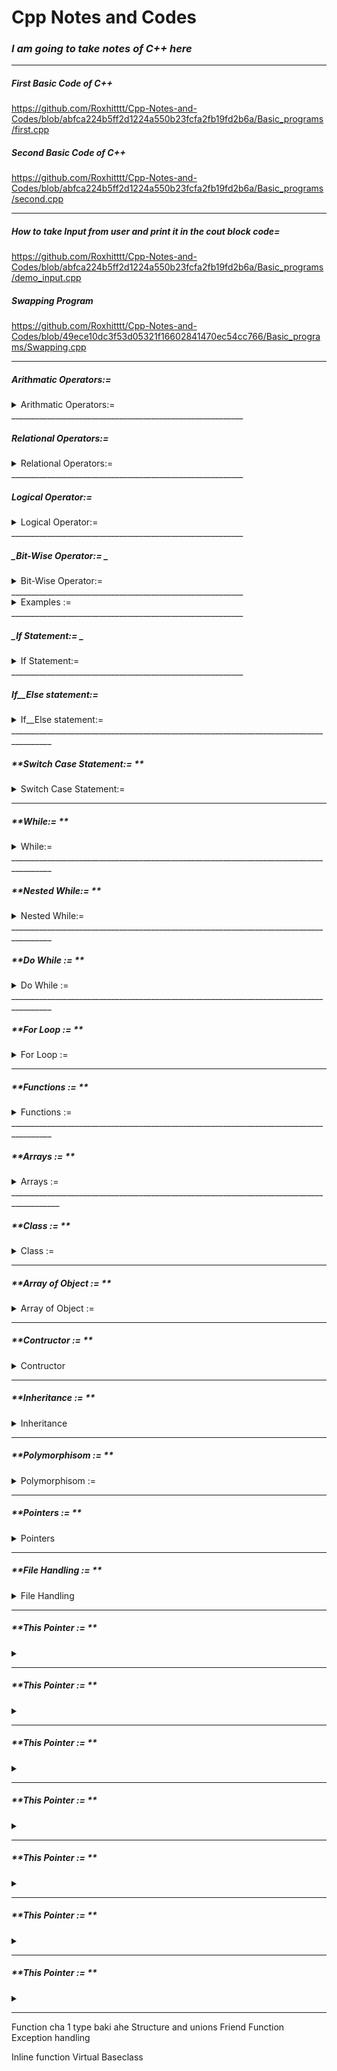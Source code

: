 #  Cpp Notes and Codes

### _**I am going to take notes of C++ here**_
__________________________________________________________
##### First Basic Code of C++
https://github.com/Roxhitttt/Cpp-Notes-and-Codes/blob/abfca224b5ff2d1224a550b23fcfa2fb19fd2b6a/Basic_programs/first.cpp

##### Second Basic Code of C++
https://github.com/Roxhitttt/Cpp-Notes-and-Codes/blob/abfca224b5ff2d1224a550b23fcfa2fb19fd2b6a/Basic_programs/second.cpp

__________________________________________________________
##### How to take Input from user and print it in the cout block code=
https://github.com/Roxhitttt/Cpp-Notes-and-Codes/blob/abfca224b5ff2d1224a550b23fcfa2fb19fd2b6a/Basic_programs/demo_input.cpp

##### Swapping Program
https://github.com/Roxhitttt/Cpp-Notes-and-Codes/blob/49ece10dc3f53d05321f16602841470ec54cc766/Basic_programs/Swapping.cpp

__________________________________________________________________________
#####  _**Arithmatic Operators:=**_

<details><summary> Arithmatic Operators:= </summary>
<p>

-    plus          Addition Operator.
-    minus          Substraction Operator.
-    multiply          Multiplication Operator.
-    /          Divisin Operator.
-    %          Modulus Operator.

`Here is the code on Arithmatic Operator = `
https://github.com/Roxhitttt/Cpp-Notes-and-Codes/blob/cbd91c1e714777912595202b6aaa34b916f864e1/Basic_programs/Arithmatic_operator.cpp

     
</p>
</details>
__________________________________________________________

##### _**Relational Operators:=**_

<details><summary> Relational Operators:= </summary>
<p>

|  Name | Example | Description |
| --- | --- | --- |
| Greater than | a>b | if a>b then it returns 1 otherwise it returns 0 |
| Less than | a<b | if a<b then it returns 1 otherwise it returns 0 |
| Greater than or equal to | a>=b | if a>=b then it will return 1 otherwise return 0 |
| Less than or equal to | a<=b | if a<=b then it will return 1 otherwise return 0 |
| Equal to  Equal to | a==b | if a==b then it will return 1 otherwise it will return 0 |
| Not equal to | a!=b | if a is not equal to b then it will return 1 otherwise it will return 0 |

`Here is the code on Arithmatic Operator = `
https://github.com/Roxhitttt/Cpp-Notes-and-Codes/blob/abfca224b5ff2d1224a550b23fcfa2fb19fd2b6a/Basic_programs/Relational_operator.cpp
     
     
</p>
</details>
__________________________________________________________   

##### **_Logical Operator:=_**

<details><summary> Logical Operator:= </summary>
<p>

|Symbol|Name|
|---|---|
|&&|And|
|\||Or|
|!|Not|

`Truth Table For &&,||,! Logical Operator:= `
|A|B|A&&B|A Or Or B| ! A |
|---|---|---|---|---|
|0|0|0|0|1|
|0|1|0|1|1|
|1|0|0|1|0|
|1|1|1|1|0|

`Here is the code on Logical Operator = `
https://github.com/Roxhitttt/Cpp-Notes-and-Codes/blob/c14e1f3a6e9979d96939fd6e462929993016db7c/Basic_programs/Logical_Operator.cpp
     
     
</p>
</details>
__________________________________________________________

##### **_Bit-Wise Operator:= _**


<details><summary> Bit-Wise Operator:= </summary>
<p>


- &
- |
- ^
- ~
- />>
- <<

`Truth Table For &,|,^ Bit-Wise Operator:= `
|A|B|A&B| A Or B | A^B |
|---|---|---|---|---|
|0|0|0|0|0|
|0|1|0|1|1|
|1|0|0|1|1|
|1|1|1|1|0|

if a=5  binary of 5 is 0101 

if b=7  binary of 7 is 0111
   
                      ______
                      
                       0101   Gives 5
                       
                       0111   Gives 7
                       
                       0010   Gives 2

`Here is the code on Logical Operator = `
https://github.com/Roxhitttt/Cpp-Notes-and-Codes/blob/541bcba7f666193f2acf75054da9839327672a7b/Basic_programs/Bit_wise_Operator.cpp
     
     
</p>
</details>
__________________________________________________________
<details><summary> Examples := </summary>
<p>

Example 1- `Write a c++ program for the Selection of the student by above 70 percentage and in 1 attempt`

https://github.com/Roxhitttt/Cpp-Notes-and-Codes/blob/541bcba7f666193f2acf75054da9839327672a7b/Basic_programs/Example.cpp

Example 2 - `Write a c++ program to print multiplication of matrix`
https://github.com/Roxhitttt/Cpp-Notes-and-Codes/blob/7c0042f3ef4204e4bf8f5bfc823bc046955b3a62/Basic_programs/Basic1_Programs/Matrix_mul.cpp

</p>
</details>
__________________________________________________________

 ##### **_If Statement:= _**
 
 
<details><summary> If Statement:= </summary>
<p>
     
+ If is a disicion making statement. It is used for checking particular condition holding or not

Syntax is given below=

if(condition)

{
     Statements
     }

if the condition is true or holds the statement inside the if block, it gets executed.

Exampel 1 - `Write a program to check whether given number is positive or negative number.`
https://github.com/Roxhitttt/Cpp-Notes-and-Codes/blob/892d9c8733a7cc3dafd949bea21dfdf525ee9dd2/Basic_programs/Positive_Negative_if.cpp

Example 2 - `Write a program whether given number is divisible by 3 or not.`
https://github.com/Roxhitttt/Cpp-Notes-and-Codes/blob/892d9c8733a7cc3dafd949bea21dfdf525ee9dd2/Basic_programs/Divisible_or_not.cpp

Example 3 - `Write a program to check whether addition of two numbers which is accepeted from user is greater than 100 or not.`
https://github.com/Roxhitttt/Cpp-Notes-and-Codes/blob/892d9c8733a7cc3dafd949bea21dfdf525ee9dd2/Basic_programs/Greater_than_2_number.cpp

Example 4 - `Write a program whether given character is a Vowel or not.`
https://github.com/Roxhitttt/Cpp-Notes-and-Codes/blob/892d9c8733a7cc3dafd949bea21dfdf525ee9dd2/Basic_programs/aeiou.cpp

     
     
</p>
</details>
__________________________________________________________

#####  _**If__Else statement:=**_


<details><summary> If__Else statement:= </summary>
<p>


+ if else is used for checking the condition, if it is true then if block get execute otherwise else block get execute.
       
Example - `Write a program to check number is even or odd using if else`
https://github.com/Roxhitttt/Cpp-Notes-and-Codes/blob/892d9c8733a7cc3dafd949bea21dfdf525ee9dd2/Basic_programs/if_else.cpp

example 2 - `Write a program to check greater number between 2 numbers`
https://github.com/Roxhitttt/Cpp-Notes-and-Codes/blob/892d9c8733a7cc3dafd949bea21dfdf525ee9dd2/Basic_programs/if_else1.cpp

Amstrong Number- 3 digit number or 4 digit number | Then cube or individual number betweeen them | Then addition of cube of these 3 digit numbers | gives the answer of same 3 digit number.

- n=4297
- n1=n/1000    = 4
- r1=n%1000    = 927
- n2=r1/100    = 9
- r2=r1%100    = 27
- n3=r2/10     = 2
- n4= r2%10    =7

Example 3 - `Write a program to check whether the Number is Amstrong number or not`
https://github.com/Roxhitttt/Cpp-Notes-and-Codes/blob/892d9c8733a7cc3dafd949bea21dfdf525ee9dd2/Basic_programs/amstrong_number.cpp



</p>
</details>
________________________________________________________________________________________

##### **Switch Case Statement:= **


<details><summary> Switch Case Statement:= </summary>
<p>
     
If we are having multiple condition at a time like printing a month from 12 months then Switch case statement is used.

Syntax of Switch Case Statement-

Switch(condition)

{

case 1: Statements

break;

case 2: Statements

break;

case 3: Statements

break;

case 4: Statements

break;

default: Statement

}

Example  - `Switch Case Demo =`
https://github.dev/Roxhitttt/Cpp-Notes-and-Codes/blob/74462b3180012fab05a3221b6ee47285368913b0/Basic_programs/switch_case_demo.cpp#L11

Example 1 - `Addition,Substraction,multiplication,division operations using switch case statement:= `
https://github.dev/Roxhitttt/Cpp-Notes-and-Codes/blob/1f8212df59295fea1d7c3410eb2105eb6b65e526/Basic_programs/Switch_case_operation.cpp#L1
     
     
     
</p>
</details>

________________________________________________________________________________________

 ##### _**While:= **_ 
 
 
<details><summary> While:= </summary>
<p>
     

While is used for Looping Purpose

Syntax is given below:=

Initialization

While(termination)
{
     increment/decrement
}

Example  - `While Statement Demo =`
https://github.com/Roxhitttt/Cpp-Notes-and-Codes/blob/5549cc26aecbd02ade34241fe0c7408124f75d52/Basic_programs/While_demo.cpp

Example 1 - `Printing number from 1 to 10 in reverse mode using while loop =`
https://github.com/Roxhitttt/Cpp-Notes-and-Codes/blob/b0a824c92759677bc64c3d2e3a20eeaf7f448f93/Basic_programs/1_to_10_While_loop.cpp

Example 2 - `Printing Even number from 20 to 30 and printing Sum of them using while loop =`
https://github.com/Roxhitttt/Cpp-Notes-and-Codes/blob/b0a824c92759677bc64c3d2e3a20eeaf7f448f93/Basic_programs/20-to-30_even_number_while.cpp

Example 3 - `printing Factorial of a number using while loop =`
https://github.com/Roxhitttt/Cpp-Notes-and-Codes/blob/9c3673f54158c9e27187a250d82350f9f8137fba/Basic_programs/Factorial-of-using-while.cpp

`Prime number = THe number which get divided by itself or 1 is called as Prime Number`

Example 4 - `Find prime number using while loop =`
https://github.com/Roxhitttt/Cpp-Notes-and-Codes/blob/a286f87d8869f06c26583d56fb57110b7cdb1ef4/Basic_programs/prime_number_while.cpp


     
</p>
</details>
________________________________________________________________________________________

##### _**Nested While:= **_ 


<details><summary> Nested While:= </summary>
<p>
     

While in while loop=

while()
{
     while()
          {
          
          }
}

Example  - `Nested While to print number patterns in a column and row in vertical =`
https://github.com/Roxhitttt/Cpp-Notes-and-Codes/blob/a286f87d8869f06c26583d56fb57110b7cdb1ef4/Basic_programs/while_while.cpp

Example 1 - `Nested While to print number patterns in a column and row in horizontal =`
https://github.com/Roxhitttt/Cpp-Notes-and-Codes/blob/a286f87d8869f06c26583d56fb57110b7cdb1ef4/Basic_programs/while_while1.cpp

Example 2 - `Printing * Pattern Using Nested while loop =`
https://github.com/Roxhitttt/Cpp-Notes-and-Codes/blob/c36ae9cb19803a35034841b33aea2f71636c69d2/Basic_programs/Star_pattern_while.cpp

Example 3 - `Print a pattern using Nested while loop =`

     
     
</p>
</details>
________________________________________________________________________________________

##### _**Do While := **_


<details><summary> Do While := </summary>
<p>
     

Do while is used for looping porpose, the major difference between while and do while is that do while executes statement once and then check the condition.
Do while is a exit control loop

Syntax is given bellow 

Do

{

Statement:

increment/decrement

}while(condition);

Example  - `Print 1 to 10 using Do while loop = `
https://github.com/Roxhitttt/Cpp-Notes-and-Codes/blob/c36ae9cb19803a35034841b33aea2f71636c69d2/Basic_programs/1to10_using_do_while.cpp

Example 1 - `Menu Driven Program using Do while loop = `
https://github.com/Roxhitttt/Cpp-Notes-and-Codes/blob/c36ae9cb19803a35034841b33aea2f71636c69d2/Basic_programs/menu_driven_do_while.cpp

     
</p>
</details>
________________________________________________________________________________________

##### _**For Loop := **_


<details><summary> For Loop :=  </summary>
<p>
     


For(initialization;termination;increment/decrement)

{

Statements

}

Example  - `Print 1 to 10 using For loop = `
https://github.com/Roxhitttt/Cpp-Notes-and-Codes/blob/49ece10dc3f53d05321f16602841470ec54cc766/Basic_programs/For_loop.cpp

Example 1 - `Print Table using For loop = `
https://github.com/Roxhitttt/Cpp-Notes-and-Codes/blob/49ece10dc3f53d05321f16602841470ec54cc766/Basic_programs/for_loop_table.cpp

Fibonacci Series
0 and 1 = the next number is the addition of previous 2 numbers means 1 = 2 = 3 = 5 = 8 = 13

Example 2 - `Print Fibonacci series Using For loop = `
https://github.com/Roxhitttt/Cpp-Notes-and-Codes/blob/ee331d40439d4bc6a6e75fd66e062369e7301e59/Basic_programs/Fibonacci_for_loop.cpp

Example 3 - `Write a program to display sum of odd number between 20 to 30 using for loop = `
https://github.com/Roxhitttt/Cpp-Notes-and-Codes/blob/ee331d40439d4bc6a6e75fd66e062369e7301e59/Basic_programs/sum_20to30_for_loop.cpp

Example 4 - `Star Pattern using first 4 spaces using For loop= `
https://github.com/Roxhitttt/Cpp-Notes-and-Codes/blob/5b3b287c7d80a224de8d7d946291240efbe6bb11/Basic_programs/Star_pattern1_For_loop.cpp
     
     
</p>
</details>

________________________________________________________________________________________

##### _**Functions := **_


<details><summary> Functions :=  </summary>
<p>


Function is a block of code which is used to accomplish a particular task.

Syntax:= 

Return_tupe Function_name(arguements list)

{

Statements

}

`_There are 4 Types of Functions_`

1. Function without argument without return value: =

Example - `Function Example: =`
https://github.com/Roxhitttt/Cpp-Notes-and-Codes/blob/2735dbcc3b1a2a53fd6e7a4ff4a8d5023168abe9/Basic_programs/Functions_No_arg_no_return_value.cpp

Example 1 - `Write a program to find factorial of a number asked by user using Functions:= `
https://github.com/Roxhitttt/Cpp-Notes-and-Codes/blob/82ceac9d701b1762d8846aa3ee7a8569db465453/Basic_programs/function_1.cpp

2. Function with argument without return value:=

Example 2 - `Swapping of Numbers using functions`
https://github.com/Roxhitttt/Cpp-Notes-and-Codes/blob/82ceac9d701b1762d8846aa3ee7a8569db465453/Basic_programs/Swap_Using_functions.cpp

Example 3 - `Write a function  which accept the parameter one integer one float one character and display it,accept all values from user`
https://github.com/Roxhitttt/Cpp-Notes-and-Codes/blob/e86cc869448f360cc6cd2efd28095b8d3b6d6e34/Basic_programs/Basic1_Programs/Functions1_.cpp

3. Funtion with argument with return value:=

Example 4 - `Addition of float numbers using Functions`
https://github.com/Roxhitttt/Cpp-Notes-and-Codes/blob/e86cc869448f360cc6cd2efd28095b8d3b6d6e34/Basic_programs/Basic1_Programs/Funtion3.cpp

Example 5 - `Write a c++ Funtion to display the discount of 10 % ,accept the ammount from user`
https://github.com/Roxhitttt/Cpp-Notes-and-Codes/blob/e8b77eb465ff15ce708084a3952f1ab0cc969a38/Basic_programs/Basic1_Programs/Function4.cpp
     
     
</p>
</details>
________________________________________________________________________________________

##### _**Arrays := **_


<details><summary> Arrays :=  </summary>
<p>


Array is collection of data items having some data type.

Syntax:

Datatype arrayname(size);

Eg: int a[10];

Example - `Taking Input and printing output using array in C++ : =`
https://github.com/Roxhitttt/Cpp-Notes-and-Codes/blob/f3ac0ed7b25849b840970ac5a0e9eab748ae8a83/Basic_programs/Basic1_Programs/Array1.cpp

Example - ` Same but addition of 1st and last element: =`
https://github.com/Roxhitttt/Cpp-Notes-and-Codes/blob/f3ac0ed7b25849b840970ac5a0e9eab748ae8a83/Basic_programs/Basic1_Programs/Array2.cpp

</p>
</details>
__________________________________________________________________________________________

##### _**Class := **_

<details><summary> Class := </summary>
<p>

Class is a user defined user defined data type which binds a different variables and functions inside a single unit that is called as a class

Syntax of class:

class class_name

{

     varaible 
     
     Function
     
};

Object - Object is a run time entity of class until we defined object of class memory is not allocated to the class varialbe and functions

Syntax of Object :

class_name object_name;

Using object we can access varaiables and functions outside the class.

Example - `Simple example taking input from class and output in main fucntion using object : =`
https://github.com/Roxhitttt/Cpp-Notes-and-Codes/blob/8d2ab6175ead5065309e2aab3c57c17bf8d3863d/Basic_programs/Basic1_Programs/class1.cpp

Example 1 - `Same program but minor changes :Simple example taking input from class and output in main fucntion using object : =`
https://github.com/Roxhitttt/Cpp-Notes-and-Codes/blob/8d2ab6175ead5065309e2aab3c57c17bf8d3863d/Basic_programs/Basic1_Programs/class2.cpp

Example 2 - `create a class which accept the 2 variables no1 and no2 using get function and perform the addition using add,sub,div,mul functions. : =`
https://github.com/Roxhitttt/Cpp-Notes-and-Codes/blob/8d2ab6175ead5065309e2aab3c57c17bf8d3863d/Basic_programs/Basic1_Programs/class3.cpp

Example 3 - `create a class to print Marksheet of Markts and percentage taking 5 subjects, and printing their class as pass and all : =`
https://github.com/Roxhitttt/Cpp-Notes-and-Codes/blob/7c0042f3ef4204e4bf8f5bfc823bc046955b3a62/Basic_programs/Basic1_Programs/class5.cpp     

Example 3 - `Passing Class Object as Argument  : =`
https://github.com/Roxhitttt/Cpp-Notes-and-Codes/blob/7c0042f3ef4204e4bf8f5bfc823bc046955b3a62/Basic_programs/Basic1_Programs/passing_class_object_as_argument.cpp

</p>
</details>

__________________________________________________________________________________________

##### _**Array of Object := **_


<details><summary> Array of Object := </summary>
<p>


example `Print information of three students using array in the object ( array of Objects ) : =`
https://github.com/Roxhitttt/Cpp-Notes-and-Codes/blob/fb8e1179b508b2e48d5e03ec0055bbe0b9efaa17/Basic_programs/Array_of_object.cpp

     
</p>
</details>

__________________________________________________________________________________________
##### _**Contructor := **_

<details><summary> Contructor </summary>
<p>


Contructor is a special member function having same name as class name.
Contructor get automatically called when object is created. 
There is no return type to the contructor function.

When contructor is called memory get allocate to variables and functions of class.

There are three type of contructor:

1. Default contructor 

Example - `Example of contructor of default contructor : =`
https://github.com/Roxhitttt/Cpp-Notes-and-Codes/blob/fb8e1179b508b2e48d5e03ec0055bbe0b9efaa17/Basic_programs/constructor.cpp

Example 1 - `Write a program to create the class product which accept the rate of 4 different product and qunatity of product, define a default contructor which defines the rate for 4 different product and also define the quantity function which accept the quantities for each product. Display the bill on the basis of rate and quantity using bill function.
 : =`
https://github.com/Roxhitttt/Cpp-Notes-and-Codes/blob/fb8e1179b508b2e48d5e03ec0055bbe0b9efaa17/Basic_programs/Contructor1.cpp


2. Parameterised Contructor 

Example - `Example of contructor of Parameterised contructor : =`
     https://github.com/Roxhitttt/Cpp-Notes-and-Codes/blob/24b49c9a16a86168b490a4ebf4e3d78d22a6cfb8/Basic_programs/Basic1_Programs/Contructor3.cpp

Example 1 - `Write a c++ program to accept length and breadth of rectangle used parameterized contructor and display area of rectangle. : =`
     https://github.com/Roxhitttt/Cpp-Notes-and-Codes/blob/24b49c9a16a86168b490a4ebf4e3d78d22a6cfb8/Basic_programs/Basic1_Programs/Contructor4.cpp

3. Copy Contructor

Example - `Example of contructor of Copy Contructor : =`
https://github.com/Roxhitttt/Cpp-Notes-and-Codes/blob/7c0042f3ef4204e4bf8f5bfc823bc046955b3a62/Basic_programs/Basic1_Programs/copyconstrtor.cpp

Example 1 - `Write a c++ program to print Time as Hour/Minute/Second and then Add it to another object. : =`
https://github.com/Roxhitttt/Cpp-Notes-and-Codes/blob/7c0042f3ef4204e4bf8f5bfc823bc046955b3a62/Basic_programs/Basic1_Programs/Clock.cpp

     
</p>
</details>

__________________________________________________________________________________________
##### _**Inheritance := **_

<details><summary> Inheritance </summary>
<p>

Inhertance is a process in which we are going to create a new class from existing class or inheritance is the process which derived new class from old class.

Syntax :

Class derived_class_name:access specifier base_class_name
{

};

Example - `Example of Inhertance : =`
https://github.com/Roxhitttt/Cpp-Notes-and-Codes/blob/12a2ef1fbafa0247d821f3fe40dc16d979b311c8/Basic_programs/Basic1_Programs/inheritance.cpp

Example 1 - `write a c++ program to create a class called as square which accept length and inherit it with class rectangle which accept breadth of a rectangle, display area of square and area of rectangle. : =`
https://github.com/Roxhitttt/Cpp-Notes-and-Codes/blob/12a2ef1fbafa0247d821f3fe40dc16d979b311c8/Basic_programs/Basic1_Programs/inheritance1.cpp

Example 2 - `Create a class student which have variable as id,name,class, called as square which accept length and inherit it with rectangle also accept breadth display area of square and rectangle : =`

Example 3 - `Example of Inhertance : =`
https://github.com/Roxhitttt/Cpp-Notes-and-Codes/blob/1563f9626c4de09f8e12f372ddf92895456222bd/Basic_programs/Basic1_Programs/inheritance2.cpp

Example 4 - `Example of Inhertance : =`
https://github.com/Roxhitttt/Cpp-Notes-and-Codes/blob/1563f9626c4de09f8e12f372ddf92895456222bd/Basic_programs/Basic1_Programs/inheritance3.cpp

Protected member are accesseble within that class and the child class which is derived from that perticular class.

When Base class is privately inherited by derived class, public member of base class become private members of derived class.

The public member of base class can only be accessed by member function of derived class.

They are inaccessible to the object of derived class.

On other hand when the base class is publicly inherited by derived class, public member of base also become a public member of derived class.

The public member of base class are accissible by the object of a derived class as well as by the member function of derived class.

There are 5 types of Inheritance -

1. Single inheritance.
     
2. multi level inheritance.
     
     Example 1 - `Example of multi level Inhertance : =`
     https://github.com/Roxhitttt/Cpp-Notes-and-Codes/blob/e7733e312e927762ba2d61afab6947e6ee4a9cc5/Basic_programs/Basic1_Programs/mul_lev_inheritance1.cpp
     
      Example 2 - `Example of multi level Inhertance : =`
     https://github.com/Roxhitttt/Cpp-Notes-and-Codes/blob/e7733e312e927762ba2d61afab6947e6ee4a9cc5/Basic_programs/Basic1_Programs/mul_lev_inheritance2.cpp
     
      Example 3 - `Example of multi level Inhertance : =`
     https://github.com/Roxhitttt/Cpp-Notes-and-Codes/blob/e7733e312e927762ba2d61afab6947e6ee4a9cc5/Basic_programs/Basic1_Programs/mul_lev_inheritance3.cpp
     
3. Multiple inheritance- Two base class gives on child class
     
     Example 1 - `Example of multipule Inhertance : =`
     https://github.com/Roxhitttt/Cpp-Notes-and-Codes/blob/e7733e312e927762ba2d61afab6947e6ee4a9cc5/Basic_programs/Basic1_Programs/multiple_inherit.cpp
     
4. Hybrid inheritance 
     
     Example 1 - `Example of Hybrid Inhertance : =`
     https://github.com/Roxhitttt/Cpp-Notes-and-Codes/blob/5fde68d2a66f16cf125ab5082a8a062495683dcc/Basic_programs/Basic1_Programs/hybrid_inheritance.cpp
     
5. Hirarchichal Inheritance

     Example 1 - `Example of Hirarchichal Inhertance : =`
     https://github.com/Roxhitttt/Cpp-Notes-and-Codes/blob/5fde68d2a66f16cf125ab5082a8a062495683dcc/Basic_programs/Basic1_Programs/herarchical_inheritance.cpp
     
######## Call by value example :

https://github.com/Roxhitttt/Cpp-Notes-and-Codes/blob/5fde68d2a66f16cf125ab5082a8a062495683dcc/Basic_programs/Basic1_Programs/Call_by_value.cpp

######## Inheitance with contructor:

https://github.com/Roxhitttt/Cpp-Notes-and-Codes/blob/5fde68d2a66f16cf125ab5082a8a062495683dcc/Basic_programs/Basic1_Programs/inheritance_with_contructor.cpp


</p>
</details>

__________________________________________________________________________________________
##### _**Polymorphisom := **_

<details><summary> Polymorphisom  :=  </summary>
<p>

It is a ability to take more than 1 form.
In it single functino or operator can be use for many purpose.
Their are two types of polymorphism
1. Static Polymorphism ( Compile time )
2. Dynamic Polymorphism ( Runtime )

##### Function overloading in cPP

Function overloading is a feature of c++ programming where two or more function can have same name but different parameter list.
This is a example of Compile time Polymorphism as given in below program.
ADD is function which is overload 
in first add function only one parameter is passed.
in second add functon two parameters are passed.
when we called add function compiler compares number of arguments passed to the function and called that particular function.

Example 1 - `Example of Function overloading : =`
https://github.com/Roxhitttt/Cpp-Notes-and-Codes/blob/333b31648e948a75380793c5ef36f03ece821571/Basic_programs/Basic1_Programs/function_overloading.cpp

Example 1 - `Write a c++ program to overload the max function which accept two and three arguments : =`
     
##### Operator Overloading in CPP
     
     Operator overloading is the concept which is use to give a spacial meaning to function which are provide by c++ programming languauge.
     
     It means that we can use a built in operator to perform action on a different types of data items 
     
     for example + sign is mostly used to perform arithmatic operation but if we use + sign with two string varaiables then it go into perform the operation addition on string which we called as concatation meand real meaning of the operator does not change but only type of varaible is change.
     
     in Operator overloading we give the special meaning to the operator.
     
     There are certain operator that cannot be overlaod 
1. Scope resolution operator ::
     
2. Size of operator 
     
3. Condition operator( ternary operator - ?;:
     
4. Dot operator .
     
5. Pointer operator *
     
Rules for Operator Overloading 
     1. existing operator can be overload.
     2.the overlaoded operator contain atleast one operand of user defined data type 
     3. we cannot use friend function to overlaod certain operators. However member function can to use to overlaod the operator 
     4. When unray operator are overloaded to member function takes no explicit argument but if they are overloaded by friend function takes one argument 
     5. When binary operator are overlaoded to a member function it takes one explicit argument and if they overlaoded through the friend function it takes two explicit argument.
     
Syntax of operator overlaoding 
     
     return_type operator op(argument_list)
     
Where return_type is a type of value return by the function
operator is a keyword.
op is a operator.
     
Example 1 - `Example of Operator overloading : =`
     https://github.dev/Roxhitttt/Cpp-Notes-and-Codes/blob/main/Basic_programs/Basic1_Programs/Array1.cpp
     
Example 2 - `Example of Operator overloading : =`
     https://github.dev/Roxhitttt/Cpp-Notes-and-Codes/blob/main/Basic_programs/Basic1_Programs/Array1.cpp
     
     
</p>
</details>

__________________________________________________________________________________________
##### _**Pointers := **_

<details><summary> Pointers </summary>
<p>
     
Pointer is a variable which stores address of another varaiable.
     
Syntax:
Data_type *pointer_name=&varialbe

Example 1 - `Example of Pointer : =`
     https://github.dev/Roxhitttt/Cpp-Notes-and-Codes/blob/main/Basic_programs/Basic1_Programs/Array1.cpp
     
Example 2 - Example of Pointer is used as argument to the function : =`
     https://github.dev/Roxhitttt/Cpp-Notes-and-Codes/blob/main/Basic_programs/Basic1_Programs/Array1.cpp
     
Example 3 - Example of Pointer of class object : =`
     https://github.dev/Roxhitttt/Cpp-Notes-and-Codes/blob/1f7b53d7290a40e112c9e7508d11cda7dceaf869/Basic_programs/Basic1_Programs/pointer3.cpp#L8
     
</p>
</details>

__________________________________________________________________________________________
##### _**File Handling  := **_


<details><summary> File Handling </summary>
<p>

It is used to pass current object as parameter to another method.
It can be use to reffer current class instant variable 

Example 1 - `Example of This Pointer  : =`
https://github.dev/Roxhitttt/Cpp-Notes-and-Codes/blob/db296e0985e777962aa57bd8b6407f1ec90a1bf6/Basic_programs/Basic1_Programs/Thispointer.cpp#L5
     
Example 2 - Example of This Pointer : =`
https://github.dev/Roxhitttt/Cpp-Notes-and-Codes/blob/db296e0985e777962aa57bd8b6407f1ec90a1bf6/Basic_programs/Basic1_Programs/Thispointer1.cpp#L9
     
</p>
</details>

__________________________________________________________________________________________
##### _**This Pointer  := **_

<details><summary>  </summary>
<p>

     
</p>
</details>

__________________________________________________________________________________________
##### _**This Pointer  := **_

<details><summary>  </summary>
<p>

     
</p>
</details>

__________________________________________________________________________________________

##### _**This Pointer  := **_

<details><summary>  </summary>
<p>

     
</p>
</details>

__________________________________________________________________________________________

##### _**This Pointer  := **_

<details><summary>  </summary>
<p>

     
</p>
</details>

__________________________________________________________________________________________

##### _**This Pointer  := **_

<details><summary>  </summary>
<p>

     
</p>
</details>

__________________________________________________________________________________________

##### _**This Pointer  := **_

<details><summary>  </summary>
<p>

     
</p>
</details>

__________________________________________________________________________________________

##### _**This Pointer  := **_

<details><summary>  </summary>
<p>

     
</p>
</details>

__________________________________________________________________________________________


Function cha 1 type baki ahe 
Structure and unions
Friend Function
Exception handling

Inline function
Virtual Baseclass


